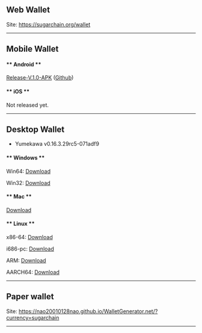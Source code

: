 ## Web Wallet

Site: https://sugarchain.org/wallet

----------------

## Mobile Wallet

<!-- tabs:start -->

#### ** Android **

[Release-V.1.0-APK](https://github.com/sugarchain-project/android_wallet_sugarchain/releases/download/v1.0/Sugar-Wallet-Release-V.1.0.apk)
([Github](https://github.com/sugarchain-project/android_wallet_sugarchain))


#### ** iOS **

Not released yet.

<!-- tabs:end -->
----------------

## Desktop Wallet

- Yumekawa v0.16.3.29rc5-071adf9

<!-- tabs:start -->

#### ** Windows **

Win64: [Download](https://github.com/sugarchain-project/sugarchain/releases/download/v0.16.3.29rc5-071adf9/sugarchain-0.16.3.29rc5-071adf9-win64-setup-unsigned.exe)

Win32: [Download](https://github.com/sugarchain-project/sugarchain/releases/download/v0.16.3.29rc5-071adf9/sugarchain-0.16.3.29rc5-071adf9-win32-setup-unsigned.exe)

#### ** Mac **

[Download](https://github.com/sugarchain-project/sugarchain/releases/download/v0.16.3.29rc5-071adf9/sugarchain-0.16.3.29rc5-071adf9-osx-unsigned.dmg)

#### ** Linux **

x86-64: [Download](https://github.com/sugarchain-project/sugarchain/releases/download/v0.16.3.29rc5-071adf9/sugarchain-0.16.3.29rc5-071adf9-x86_64-linux-gnu.tar.gz)

i686-pc: [Download](https://github.com/sugarchain-project/sugarchain/releases/download/v0.16.3.29rc5-071adf9/sugarchain-0.16.3.29rc5-071adf9-i686-pc-linux-gnu.tar.gz)

ARM: [Download](https://github.com/sugarchain-project/sugarchain/releases/download/v0.16.3.29rc5-071adf9/sugarchain-0.16.3.29rc5-071adf9-arm-linux-gnueabihf.tar.gz)

AARCH64: [Download](https://github.com/sugarchain-project/sugarchain/releases/download/v0.16.3.29rc5-071adf9/sugarchain-0.16.3.29rc5-071adf9-aarch64-linux-gnu.tar.gz)



<!-- tabs:end -->
----------------

## Paper wallet

Site: https://nao20010128nao.github.io/WalletGenerator.net/?currency=sugarchain

----------------